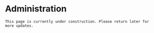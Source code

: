 # Administration

```{admonition} Under Construction
This page is currently under construction. Please return later for more updates.
```